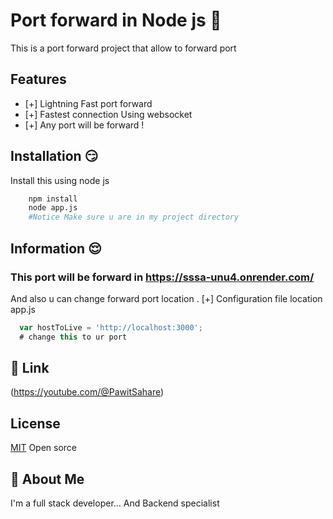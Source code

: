 
# Port forward in Node js 🫥

This is a port forward project that allow to forward port




## Features

- [+] Lightning Fast port forward
- [+]  Fastest connection Using websocket 
- [+] Any port will be forward ! 



## Installation 😏

Install this using node js

```bash
    npm install
    node app.js
    #Notice Make sure u are in my project directory
 ```
    
## Information 😌

### This port will be forward in https://sssa-unu4.onrender.com/

And also u can change forward port location
.
[+] Configuration file location app.js
```js
  var hostToLive = 'http://localhost:3000';
  # change this to ur port
```  

## 🔗 Link
(https://youtube.com/@PawitSahare)

## License

[MIT](https://choosealicense.com/licenses/mit/)
Open sorce

## 🚀 About Me
I'm a full stack developer...
And Backend specialist

